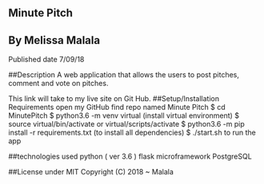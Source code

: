 ## Minute Pitch

## By Melissa Malala
Published date 7/09/18

##Description
A web application that allows the users to post pitches, comment and vote on pitches.

This link will take to my live site on Git Hub.
##Setup/Installation Requirements
open my GitHub
find repo named Minute Pitch
$ cd MinutePitch
$ python3.6 -m venv virtual (install virtual environment)
$ source virtual/bin/activate or virtual/scripts/activate
$ python3.6 -m pip install -r requirements.txt (to install all dependencies)
$ ./start.sh to run the app

##technologies used
python ( ver 3.6 )
flask microframework
PostgreSQL

##License under MIT
Copyright (C) 2018 ~ Malala
